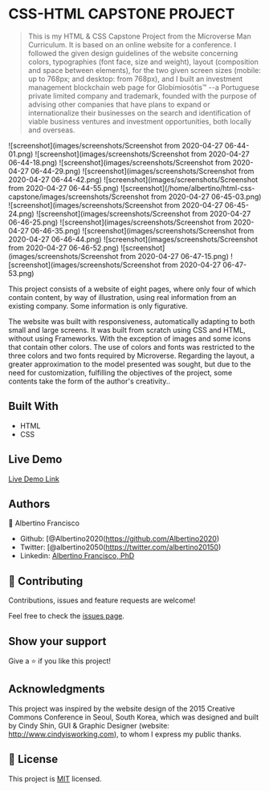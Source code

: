 # CSS-HTML CAPSTONE PROJECT

> This is my HTML & CSS Capstone Project from the Microverse Man Curriculum. It is based on an online website for a conference. I followed the given design guidelines of the website concerning  colors, typographies (font face, size and weight), layout (composition and space between elements), for the two given screen sizes (mobile: up to 768px; and desktop: from 768px), and I built an investment management blockchain web page for Globimiosótis™ --a Portuguese private limited company and trademark, founded with the purpose of advising other companies that have plans to expand or internationalize their businesses on the search and identification of viable business ventures and investment opportunities, both locally and overseas.

![screenshot](images/screenshots/Screenshot from 2020-04-27 06-44-01.png)
![screenshot](images/screenshots/Screenshot from 2020-04-27 06-44-18.png)
![screenshot](images/screenshots/Screenshot from 2020-04-27 06-44-29.png)
![screenshot](images/screenshots/Screenshot from 2020-04-27 06-44-42.png)
![screenshot](images/screenshots/Screenshot from 2020-04-27 06-44-55.png)
![screenshot](/home/albertino/html-css-capstone/images/screenshots/Screenshot from 2020-04-27 06-45-03.png)
![screenshot](images/screenshots/Screenshot from 2020-04-27 06-45-24.png)
![screenshot](images/screenshots/Screenshot from 2020-04-27 06-46-25.png)
![screenshot](images/screenshots/Screenshot from 2020-04-27 06-46-35.png)
![screenshot](images/screenshots/Screenshot from 2020-04-27 06-46-44.png)
![screenshot](images/screenshots/Screenshot from 2020-04-27 06-46-52.png)
![screenshot](images/screenshots/Screenshot from 2020-04-27 06-47-15.png)
![screenshot](images/screenshots/Screenshot from 2020-04-27 06-47-53.png)

This project consists of a website of eight pages, where only four of which contain content, by way of illustration, using real information from an existing company. Some information is only figurative.

The website was built with responsiveness, automatically adapting to both small and large screens. It was built from scratch using CSS and HTML, without using Frameworks. With the exception of images and some icons that contain other colors.
The use of colors and fonts was restricted to the three colors and two fonts required by Microverse. 
Regarding the layout, a greater approximation to the model presented was sought, but due to the need for customization, fulfilling the objectives of the project, some contents take the form of the author's creativity..

## Built With

- HTML
- CSS

## Live Demo

[Live Demo Link](https://rawcdn.githack.com/Albertino2020/html-css-capstone/3360c810e9b70ec2e76bb565b2ad861b1cac8be8/index.html)


## Authors

👤 Albertino Francisco

- Github: [@Albertino2020(https://github.com/Albertino2020)
- Twitter: [@albertino2050(https://twitter.com/albertino20150)
- Linkedin: [Albertino Francisco, PhD](https://linkedin.com/boamorte)

## 🤝 Contributing

Contributions, issues and feature requests are welcome!

Feel free to check the [issues page](issues/).

## Show your support

Give a ⭐️ if you like this project!

## Acknowledgments

This project was inspired by the website design of the 2015 Creative Commons Conference in Seoul, South Korea, which was designed and built by Cindy Shin,
GUI & Graphic Designer (website: http://www.cindyisworking.com), to whom I express my public thanks. 


## 📝 License

This project is [MIT](lic.url) licensed.
